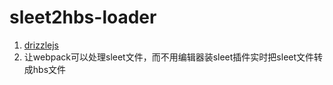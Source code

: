 # sleet2hbs-loader
1. [drizzlejs](https://github.com/jacokoo/drizzlejs)
2. 让webpack可以处理sleet文件，而不用编辑器装sleet插件实时把sleet文件转成hbs文件